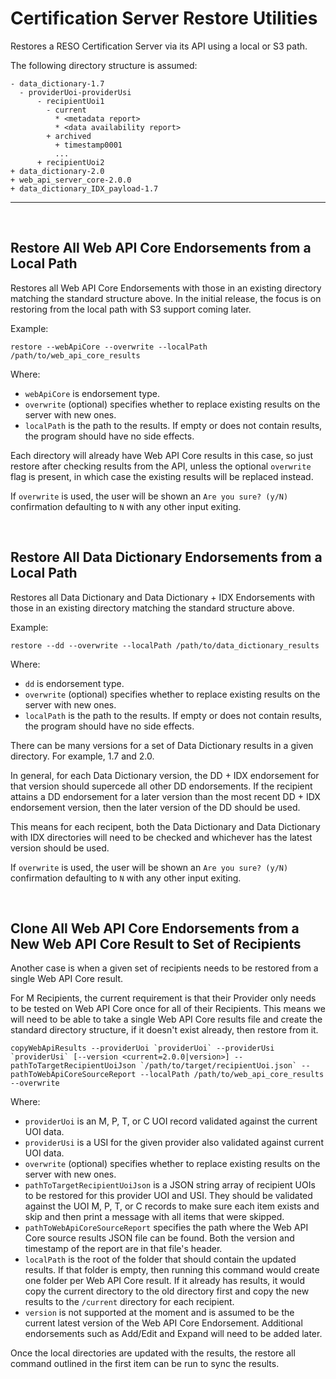 # Certification Server Restore Utilities
Restores a RESO Certification Server via its API using a local or S3 path.

The following directory structure is assumed:
```
- data_dictionary-1.7
  - providerUoi-providerUsi
      - recipientUoi1
        - current
          * <metadata report>
          * <data availability report>
        + archived
          + timestamp0001
          ...
      + recipientUoi2
+ data_dictionary-2.0
+ web_api_server_core-2.0.0
+ data_dictionary_IDX_payload-1.7
``` 
---
 <br />

## Restore All Web API Core Endorsements from a Local Path
Restores all Web API Core Endorsements with those in an existing directory matching the standard structure above. In the initial release, the focus is on restoring from the local path with S3 support coming later.

Example:
    
```
restore --webApiCore --overwrite --localPath /path/to/web_api_core_results
```
Where: 
* `webApiCore` is endorsement type.
* `overwrite` (optional) specifies whether to replace existing results on the server with new ones.
* `localPath` is the path to the results. If empty or does not contain results, the program should have no side effects. 

Each directory will already have Web API Core results in this case, so just restore after checking results from the API, unless the optional `overwrite` flag is present, in which case the existing results will be replaced instead.

If `overwrite` is used, the user will be shown an  `Are you sure? (y/N)` confirmation defaulting to `N` with any other input exiting.

<br >

## Restore All Data Dictionary Endorsements from a Local Path
Restores all Data Dictionary and Data Dictionary + IDX Endorsements with those in an existing directory matching the standard structure above. 


Example:
    
```
restore --dd --overwrite --localPath /path/to/data_dictionary_results
```
Where: 
* `dd` is endorsement type.
* `overwrite` (optional) specifies whether to replace existing results on the server with new ones.
* `localPath` is the path to the results. If empty or does not contain results, the program should have no side effects. 

There can be many versions for a set of Data Dictionary results in a given directory. For example, 1.7 and 2.0.  

In general, for each Data Dictionary version, the DD + IDX endorsement for that version should supercede all other DD endorsements. If the recipient attains a DD endorsement for a later version than the most recent DD + IDX endorsement version, then the later version of the DD should be used. 

This means for each recipent, both the Data Dictionary and Data Dictionary with IDX directories will need to be checked and whichever has the latest version should be used.

If `overwrite` is used, the user will be shown an  `Are you sure? (y/N)` confirmation defaulting to `N` with any other input exiting.

<br >

## Clone All Web API Core Endorsements from a New Web API Core Result to Set of Recipients
Another case is when a given set of recipients needs to be restored from a single Web API Core result. 

For M Recipients, the current requirement is that their Provider only needs to be tested on Web API Core once for all of their Recipients. This means we will need to be able to take a single Web API Core results file and create the standard directory structure, if it doesn't exist already, then restore from it.

```
copyWebApiResults --providerUoi `providerUoi` --providerUsi `providerUsi` [--version <current=2.0.0|version>] --pathToTargetRecipientUoiJson `/path/to/target/recipientUoi.json` --pathToWebApiCoreSourceReport --localPath /path/to/web_api_core_results --overwrite
```
Where:
* `providerUoi` is an M, P, T, or C UOI record validated against the current UOI data.
* `providerUsi` is a USI for the given provider also validated against current UOI data.
* `overwrite` (optional) specifies whether to replace existing results on the server with new ones.
* `pathToTargetRecipientUoiJson` is a JSON string array of recipient UOIs to be restored for this provider UOI and USI. They should be validated against the UOI M, P, T, or C records to make sure each item exists and skip and then print a message with all items that were skipped. 
* `pathToWebApiCoreSourceReport` specifies the path where the Web API Core source results JSON file can be found. Both the version and timestamp of the report are in that file's header.
* `localPath` is the root of the folder that should contain the updated results. If that folder is empty, then running this command would create one folder per Web API Core result. If it already has results, it would copy the current directory to the old directory first and copy the new results to the `/current` directory for each recipient. 
* `version` is not supported at the moment and is assumed to be the current latest version of the Web API Core Endorsement. Additional endorsements such as Add/Edit and Expand will need to be added later. 


Once the local directories are updated with the results, the restore all command outlined in the first item can be run to sync the results.
